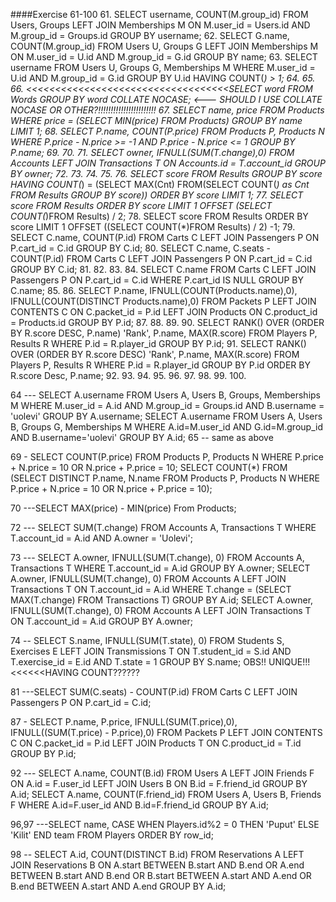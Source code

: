 ####Exercise 61-100
61. SELECT username, COUNT(M.group_id) FROM Users, Groups LEFT JOIN Memberships M ON M.user_id = Users.id AND M.group_id = Groups.id GROUP BY username;
62. SELECT G.name, COUNT(M.group_id) FROM Users U, Groups G LEFT JOIN Memberships M ON M.user_id = U.id AND M.group_id = G.id GROUP BY name;
63. SELECT username FROM Users U, Groups G, Memberships M WHERE M.user_id = U.id AND M.group_id = G.id GROUP BY U.id HAVING COUNT(*) > 1; 
64. 
65. 
66. <<<<<<<<<<<<<<<<<<<<<<<<<<<<<<<<<<<SELECT word FROM Words GROUP BY word COLLATE NOCASE; <--- SHOULD I USE COLLATE NOCASE OR OTHER?!!!!!!!!!!!!!!!!!!!!!!!
67. SELECT name, price FROM Products WHERE price = (SELECT MIN(price) FROM Products) GROUP BY name LIMIT 1;
68. SELECT P.name, COUNT(P.price) FROM Products P, Products N WHERE P.price - N.price >= -1 AND P.price - N.price <= 1 GROUP BY P.name;
69. 
70. 
71. SELECT owner, IFNULL(SUM(T.change),0) FROM Accounts LEFT JOIN Transactions T ON Accounts.id = T.account_id GROUP BY owner; 
72. 
73. 
74. 
75. 
76. SELECT score FROM Results GROUP BY score HAVING COUNT(*) = (SELECT MAX(Cnt) FROM(SELECT COUNT(*) as Cnt FROM Results GROUP BY score)) ORDER BY score LIMIT 1;
77. SELECT score FROM Results ORDER BY score LIMIT 1 OFFSET (SELECT COUNT(*)FROM Results) / 2;
78. SELECT score FROM Results ORDER BY score LIMIT 1 OFFSET ((SELECT COUNT(*)FROM Results) / 2) -1;
79. SELECT C.name, COUNT(P.id) FROM Carts C LEFT JOIN Passengers P ON P.cart_id = C.id GROUP BY C.id;
80. SELECT C.name, C.seats - COUNT(P.id) FROM Carts C LEFT JOIN Passengers P ON P.cart_id = C.id GROUP BY C.id;
81. 
82. 
83. 
84. SELECT C.name FROM Carts C LEFT JOIN Passengers P ON P.cart_id = C.id WHERE P.cart_id IS NULL GROUP BY C.name;
85. 
86. SELECT P.name, IFNULL(COUNT(Products.name),0), IFNULL(COUNT(DISTINCT Products.name),0) FROM Packets P LEFT JOIN CONTENTS C ON C.packet_id = P.id LEFT JOIN Products ON C.product_id = Products.id GROUP BY P.id; 
87. 
88. 
89. 
90. SELECT RANK() OVER (ORDER BY R.score DESC, P.name) 'Rank', P.name, MAX(R.score) FROM Players P, Results R WHERE P.id = R.player_id GROUP BY P.id;
91. SELECT RANK() OVER (ORDER BY R.score DESC) 'Rank', P.name, MAX(R.score) FROM Players P, Results R WHERE P.id = R.player_id GROUP BY P.id ORDER BY R.score Desc, P.name;
92. 
93. 
94. 
95. 
96. 
97. 
98. 
99. 
100. 


64 --- SELECT A.username FROM Users A, Users B, Groups, Memberships M WHERE M.user_id = A.id AND M.group_id = Groups.id AND B.username = 'uolevi' GROUP BY A.username; 
SELECT A.username FROM Users A, Users B, Groups G, Memberships M WHERE A.id=M.user_id AND G.id=M.group_id AND B.username='uolevi' GROUP BY A.id;
65 -- same as above

69 - SELECT COUNT(P.price) FROM Products P, Products N WHERE P.price + N.price = 10 OR N.price + P.price = 10;
SELECT COUNT(*) FROM (SELECT DISTINCT P.name, N.name FROM Products P, Products N WHERE P.price + N.price = 10 OR N.price + P.price = 10);

70 ---SELECT MAX(price) - MIN(price) From Products;

72 --- SELECT SUM(T.change) FROM Accounts A, Transactions T WHERE T.account_id = A.id AND A.owner = 'Uolevi';

73 --- SELECT A.owner, IFNULL(SUM(T.change), 0) FROM Accounts A, Transactions T WHERE T.account_id = A.id GROUP BY A.owner;
SELECT A.owner, IFNULL(SUM(T.change), 0) FROM Accounts A LEFT JOIN Transactions T ON T.account_id = A.id WHERE T.change = (SELECT MAX(T.change) FROM Transactions T) GROUP BY A.id;
SELECT A.owner, IFNULL(SUM(T.change), 0) FROM Accounts A LEFT JOIN Transactions T ON T.account_id = A.id GROUP BY A.owner;

74 -- SELECT S.name, IFNULL(SUM(T.state), 0) FROM Students S, Exercises E LEFT JOIN Transmissions T ON T.student_id = S.id AND T.exercise_id = E.id AND T.state = 1 GROUP BY S.name;  OBS!! UNIQUE!!!    <<<<<<HAVING COUNT??????

81 ---SELECT SUM(C.seats) - COUNT(P.id) FROM Carts C LEFT JOIN Passengers P ON P.cart_id = C.id;

87 - SELECT P.name, P.price, IFNULL(SUM(T.price),0), IFNULL((SUM(T.price) - P.price),0) FROM Packets P LEFT JOIN CONTENTS C ON C.packet_id = P.id LEFT JOIN Products T ON C.product_id = T.id GROUP BY P.id; 

92 --- SELECT A.name, COUNT(B.id) FROM Users A LEFT JOIN Friends F ON A.id = F.user_id LEFT JOIN Users B ON B.id = F.friend_id GROUP BY A.id; 
SELECT A.name, COUNT(F.friend_id) FROM Users A, Users B, Friends F WHERE A.id=F.user_id AND B.id=F.friend_id GROUP BY A.id;

96,97 ---SELECT name, CASE WHEN Players.id%2 = 0 THEN 'Puput' ELSE 'Kilit' END team FROM Players ORDER BY row_id;

98 -- SELECT A.id, COUNT(DISTINCT B.id) FROM Reservations A LEFT JOIN Reservations B 
ON A.start BETWEEN B.start AND B.end OR A.end BETWEEN B.start AND B.end OR B.start BETWEEN A.start AND A.end OR B.end BETWEEN A.start AND A.end GROUP BY A.id;

